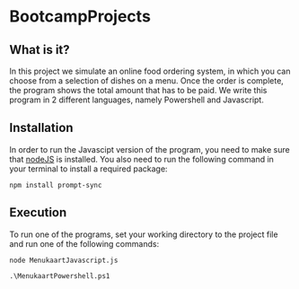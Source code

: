 # BootcampProjects

## What is it?
In this project we simulate an online food ordering system, in which you can choose from a selection of dishes on a menu. Once the order is complete, the program shows the total amount that has to be paid.
We write this program in 2 different languages, namely Powershell and Javascript.

## Installation
In order to run the Javascipt version of the program, you need to make sure that [nodeJS](https://nodejs.org/en/) is installed.
You also need to run the following command in your terminal to install a required package:
```
npm install prompt-sync
```
## Execution
To run one of the programs, set your working directory to the project file and run one of the following commands:
```
node MenukaartJavascript.js
```
```
.\MenukaartPowershell.ps1
```
 
